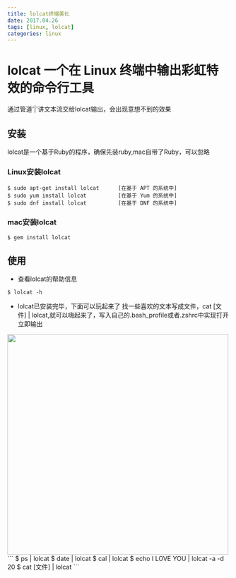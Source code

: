 ```yaml
---
title: lolcat终端美化
date: 2017.04.26
tags: [linux, lolcat]
categories: linux
---
```



# lolcat 一个在 Linux 终端中输出彩虹特效的命令行工具
通过管道'|'讲文本流交给lolcat输出，会出现意想不到的效果

## 安装
lolcat是一个基于Ruby的程序，确保先装ruby,mac自带了Ruby，可以忽略
### Linux安装lolcat
```
$ sudo apt-get install lolcat      [在基于 APT 的系统中]
$ sudo yum install lolcat          [在基于 Yum 的系统中]
$ sudo dnf install lolcat          [在基于 DNF 的系统中]
```
### mac安装lolcat
```
$ gem install lolcat
```
## 使用
- 查看lolcat的帮助信息
```
$ lolcat -h
```
- lolcat已安装完毕，下面可以玩起来了
找一些喜欢的文本写成文件，cat [文件] | lolcat,就可以嗨起来了，写入自己的.bash_profile或者.zshrc中实现打开立即输出

<img src="img/rulai.jpeg" width=500 alt="">
```
$ ps | lolcat
$ date | lolcat
$ cal | lolcat
$ echo I LOVE YOU | lolcat -a -d 20
$ cat [文件] | lolcat
```
